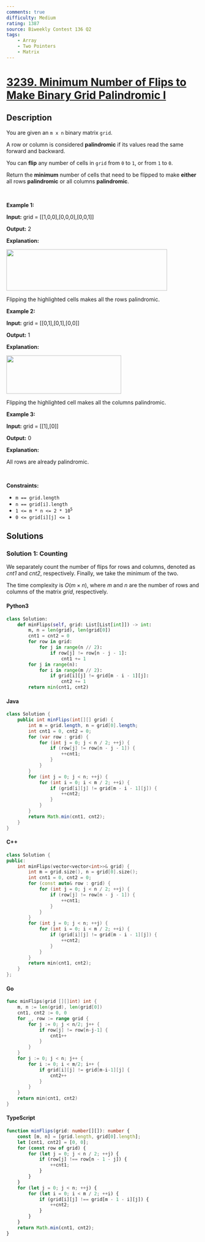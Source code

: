 ```yaml
---
comments: true
difficulty: Medium
rating: 1387
source: Biweekly Contest 136 Q2
tags:
    - Array
    - Two Pointers
    - Matrix
---
```


<!-- problem:start -->

# [3239. Minimum Number of Flips to Make Binary Grid Palindromic I](https://leetcode.com/problems/minimum-number-of-flips-to-make-binary-grid-palindromic-i)

## Description

<!-- description:start -->

<p>You are given an <code>m x n</code> binary matrix <code>grid</code>.</p>

<p>A row or column is considered <strong>palindromic</strong> if its values read the same forward and backward.</p>

<p>You can <strong>flip</strong> any number of cells in <code>grid</code> from <code>0</code> to <code>1</code>, or from <code>1</code> to <code>0</code>.</p>

<p>Return the <strong>minimum</strong> number of cells that need to be flipped to make <strong>either</strong> all rows <strong>palindromic</strong> or all columns <strong>palindromic</strong>.</p>

<p>&nbsp;</p>
<p><strong class="example">Example 1:</strong></p>

<div class="example-block">
<p><strong>Input:</strong> <span class="example-io">grid = [[1,0,0],[0,0,0],[0,0,1]]</span></p>

<p><strong>Output:</strong> <span class="example-io">2</span></p>

<p><strong>Explanation:</strong></p>

<p><img alt="" src="https://fastly.jsdelivr.net/gh/doocs/leetcode@main/solution/3200-3299/3239.Minimum%20Number%20of%20Flips%20to%20Make%20Binary%20Grid%20Palindromic%20I/images/screenshot-from-2024-07-08-00-20-10.png" style="width: 420px; height: 108px;" /></p>

<p>Flipping the highlighted cells makes all the rows palindromic.</p>
</div>

<p><strong class="example">Example 2:</strong></p>

<div class="example-block">
<p><strong>Input:</strong> <span class="example-io">grid = </span>[[0,1],[0,1],[0,0]]</p>

<p><strong>Output:</strong> <span class="example-io">1</span></p>

<p><strong>Explanation:</strong></p>

<p><img alt="" src="https://fastly.jsdelivr.net/gh/doocs/leetcode@main/solution/3200-3299/3239.Minimum%20Number%20of%20Flips%20to%20Make%20Binary%20Grid%20Palindromic%20I/images/screenshot-from-2024-07-08-00-31-23.png" style="width: 300px; height: 100px;" /></p>

<p>Flipping the highlighted cell makes all the columns palindromic.</p>
</div>

<p><strong class="example">Example 3:</strong></p>

<div class="example-block">
<p><strong>Input:</strong> <span class="example-io">grid = [[1],[0]]</span></p>

<p><strong>Output:</strong> <span class="example-io">0</span></p>

<p><strong>Explanation:</strong></p>

<p>All rows are already palindromic.</p>
</div>

<p>&nbsp;</p>
<p><strong>Constraints:</strong></p>

<ul>
	<li><code>m == grid.length</code></li>
	<li><code>n == grid[i].length</code></li>
	<li><code>1 &lt;= m * n &lt;= 2 * 10<sup>5</sup></code></li>
	<li><code>0 &lt;= grid[i][j] &lt;= 1</code></li>
</ul>

<!-- description:end -->

## Solutions

<!-- solution:start -->

### Solution 1: Counting

We separately count the number of flips for rows and columns, denoted as $\textit{cnt1}$ and $\textit{cnt2}$, respectively. Finally, we take the minimum of the two.

The time complexity is $O(m \times n)$, where $m$ and $n$ are the number of rows and columns of the matrix $\textit{grid}$, respectively.

<!-- tabs:start -->

#### Python3

```python
class Solution:
    def minFlips(self, grid: List[List[int]]) -> int:
        m, n = len(grid), len(grid[0])
        cnt1 = cnt2 = 0
        for row in grid:
            for j in range(n // 2):
                if row[j] != row[n - j - 1]:
                    cnt1 += 1
        for j in range(n):
            for i in range(m // 2):
                if grid[i][j] != grid[m - i - 1][j]:
                    cnt2 += 1
        return min(cnt1, cnt2)
```

#### Java

```java
class Solution {
    public int minFlips(int[][] grid) {
        int m = grid.length, n = grid[0].length;
        int cnt1 = 0, cnt2 = 0;
        for (var row : grid) {
            for (int j = 0; j < n / 2; ++j) {
                if (row[j] != row[n - j - 1]) {
                    ++cnt1;
                }
            }
        }
        for (int j = 0; j < n; ++j) {
            for (int i = 0; i < m / 2; ++i) {
                if (grid[i][j] != grid[m - i - 1][j]) {
                    ++cnt2;
                }
            }
        }
        return Math.min(cnt1, cnt2);
    }
}
```

#### C++

```cpp
class Solution {
public:
    int minFlips(vector<vector<int>>& grid) {
        int m = grid.size(), n = grid[0].size();
        int cnt1 = 0, cnt2 = 0;
        for (const auto& row : grid) {
            for (int j = 0; j < n / 2; ++j) {
                if (row[j] != row[n - j - 1]) {
                    ++cnt1;
                }
            }
        }
        for (int j = 0; j < n; ++j) {
            for (int i = 0; i < m / 2; ++i) {
                if (grid[i][j] != grid[m - i - 1][j]) {
                    ++cnt2;
                }
            }
        }
        return min(cnt1, cnt2);
    }
};
```

#### Go

```go
func minFlips(grid [][]int) int {
	m, n := len(grid), len(grid[0])
	cnt1, cnt2 := 0, 0
	for _, row := range grid {
		for j := 0; j < n/2; j++ {
			if row[j] != row[n-j-1] {
				cnt1++
			}
		}
	}
	for j := 0; j < n; j++ {
		for i := 0; i < m/2; i++ {
			if grid[i][j] != grid[m-i-1][j] {
				cnt2++
			}
		}
	}
	return min(cnt1, cnt2)
}
```

#### TypeScript

```ts
function minFlips(grid: number[][]): number {
    const [m, n] = [grid.length, grid[0].length];
    let [cnt1, cnt2] = [0, 0];
    for (const row of grid) {
        for (let j = 0; j < n / 2; ++j) {
            if (row[j] !== row[n - 1 - j]) {
                ++cnt1;
            }
        }
    }
    for (let j = 0; j < n; ++j) {
        for (let i = 0; i < m / 2; ++i) {
            if (grid[i][j] !== grid[m - 1 - i][j]) {
                ++cnt2;
            }
        }
    }
    return Math.min(cnt1, cnt2);
}
```

<!-- tabs:end -->

<!-- solution:end -->

<!-- problem:end -->
